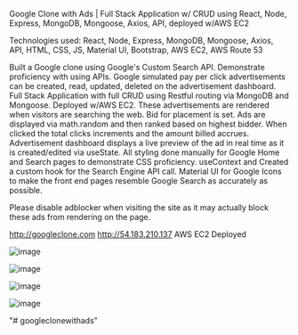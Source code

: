 Google Clone with Ads | Full Stack Application w/ CRUD using React, Node, Express, MongoDB, Mongoose, Axios, API, deployed w/AWS EC2

Technologies used: React, Node, Express, MongoDB, Mongoose, Axios, API, HTML, CSS, JS, Material UI, Bootstrap, AWS EC2, AWS Route 53

Built a Google clone using Google's Custom Search API. Demonstrate proficiency with using APIs.
Google simulated pay per click advertisements can be created, read, updated, deleted on the advertisement dashboard.
Full Stack Application with full CRUD using Restful routing via MongoDB and Mongoose. Deployed w/AWS EC2.
These advertisements are rendered when visitors are searching the web. 
Bid for placement is set. Ads are displayed via math.random and then ranked based on highest bidder.
When clicked the total clicks increments and the amount billed accrues. 
Advertisement dashboard displays a live preview of the ad in real time as it is created/edited via useState.
All styling done manually for Google Home and Search pages to demonstrate CSS proficiency. 
useContext and Created a custom hook for the Search Engine API call.
Material UI for Google Icons to make the front end pages resemble Google Search as accurately as possible.

Please disable adblocker when visiting the site as it may actually block these ads from rendering on the page.

http://googleclone.com http://54.183.210.137 AWS EC2 Deployed

![image](https://user-images.githubusercontent.com/98496684/189586095-c4664958-3b4a-4bf0-a633-940bc46440cf.png)

![image](https://user-images.githubusercontent.com/98496684/189586194-69beb983-a85c-4c9d-a311-3a8ce8695cbe.png)

![image](https://user-images.githubusercontent.com/98496684/189586118-7487cf02-a191-4f2f-b0c4-b9cc1389c9dd.png)

![image](https://user-images.githubusercontent.com/98496684/189729912-c2833b05-a578-4bea-b150-d696c41251f7.png)

"# googleclonewithads" 
